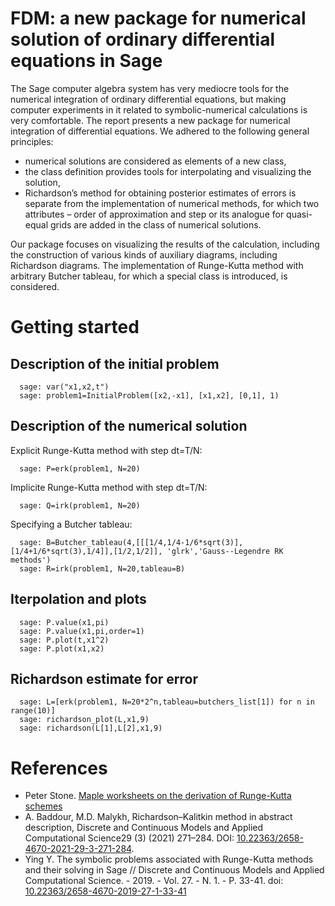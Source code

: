 # FDM: a new package for numerical solution of ordinary differential equations in Sage

The Sage computer algebra system has very mediocre tools for the numerical integration of ordinary 
differential equations, but making computer experiments in it related to symbolic-numerical
calculations is very comfortable. The report presents a new package for numerical integration
of differential equations. We adhered to the following general principles: 
* numerical solutions are considered as elements of a new class, 
* the class definition provides tools for interpolating and visualizing the solution, 
* Richardson’s method for obtaining posterior estimates of errors is separate from the implementation of numerical methods, for which
two attributes – order of approximation and step or its analogue for quasi-equal grids are added in the class of numerical solutions. 

Our package focuses on visualizing the results of the calculation, including the construction of various kinds of auxiliary diagrams, including Richardson
diagrams. The implementation of Runge-Kutta method with arbitrary Butcher tableau,
for which a special class is introduced, is considered.

# Getting started
## Description of the initial problem
```
  sage: var("x1,x2,t")
  sage: problem1=InitialProblem([x2,-x1], [x1,x2], [0,1], 1)
```
## Description of the numerical solution
Explicit Runge-Kutta method with step dt=T/N:
```
  sage: P=erk(problem1, N=20)
```
Implicite Runge-Kutta method with step dt=T/N:
```
  sage: Q=irk(problem1, N=20)
```
Specifying a Butcher tableau:
```
  sage: B=Butcher_tableau(4,[[[1/4,1/4-1/6*sqrt(3)],[1/4+1/6*sqrt(3),1/4]],[1/2,1/2]], 'glrk','Gauss--Legendre RK methods')
  sage: R=irk(problem1, N=20,tableau=B)
```
## Iterpolation and plots
```
  sage: P.value(x1,pi) 
  sage: P.value(x1,pi,order=1)
  sage: P.plot(t,x1^2)
  sage: P.plot(x1,x2)
```
## Richardson estimate for error
```
  sage: L=[erk(problem1, N=20*2^n,tableau=butchers_list[1]) for n in range(10)]
  sage: richardson_plot(L,x1,9)
  sage: richardson(L[1],L[2],x1,9)
```
# References
* Peter Stone. [Maple worksheets on the derivation of Runge-Kutta schemes](http://www.peterstone.name/Maplepgs/RKcoeff.html)
* A. Baddour, M.D. Malykh, Richardson–Kalitkin method in abstract description, Discrete and Continuous Models and Applied Computational Science29 (3) (2021) 271–284.  DOI: [10.22363/2658-4670-2021-29-3-271-284](https://doi.org/10.22363/2658-4670-2021-29-3-271-284).
* Ying Y. The symbolic problems associated with Runge-Kutta methods and their solving in Sage // Discrete and Continuous Models and Applied Computational Science. - 2019. - Vol. 27. - N. 1. - P. 33-41. doi: [10.22363/2658-4670-2019-27-1-33-41](https://doi.org/10.22363/2658-4670-2019-27-1-33-41)
